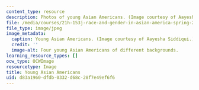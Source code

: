 ```yaml
---
content_type: resource
description: Photos of young Asian Americans. (Image courtesy of Aayesha Siddiqui.)
file: /media/courses/21h-153j-race-and-gender-in-asian-america-spring-2006/d83a1960dfdb0332d68c28f7e49ef6f6_21h-153js06.jpg
file_type: image/jpeg
image_metadata:
  caption: Young Asian Americans. (Image courtesy of Aayesha Siddiqui.)
  credit: ''
  image-alt: Four young Asian Americans of different backgrounds.
learning_resource_types: []
ocw_type: OCWImage
resourcetype: Image
title: Young Asian Americans
uid: d83a1960-dfdb-0332-d68c-28f7e49ef6f6
---
```

